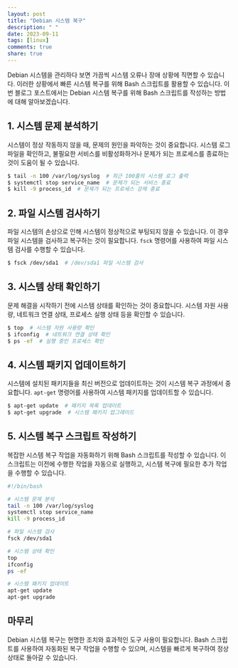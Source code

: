```yaml
---
layout: post
title: "Debian 시스템 복구"
description: " "
date: 2023-09-11
tags: [linux]
comments: true
share: true
---
```


Debian 시스템을 관리하다 보면 가끔씩 시스템 오류나 장애 상황에 직면할 수 있습니다. 이러한 상황에서 빠른 시스템 복구를 위해 Bash 스크립트를 활용할 수 있습니다. 이번 블로그 포스트에서는 Debian 시스템 복구를 위해 Bash 스크립트를 작성하는 방법에 대해 알아보겠습니다.

## 1. 시스템 문제 분석하기

시스템이 정상 작동하지 않을 때, 문제의 원인을 파악하는 것이 중요합니다. 시스템 로그 파일을 확인하고, 불필요한 서비스를 비활성화하거나 문제가 되는 프로세스를 종료하는 것이 도움이 될 수 있습니다. 

```bash
$ tail -n 100 /var/log/syslog  # 최근 100줄의 시스템 로그 출력
$ systemctl stop service_name  # 문제가 되는 서비스 종료
$ kill -9 process_id  # 문제가 되는 프로세스 강제 종료
```

## 2. 파일 시스템 검사하기

파일 시스템의 손상으로 인해 시스템이 정상적으로 부팅되지 않을 수 있습니다. 이 경우 파일 시스템을 검사하고 복구하는 것이 필요합니다. `fsck` 명령어를 사용하여 파일 시스템 검사를 수행할 수 있습니다.

```bash
$ fsck /dev/sda1  # /dev/sda1 파일 시스템 검사
```

## 3. 시스템 상태 확인하기

문제 해결을 시작하기 전에 시스템 상태를 확인하는 것이 중요합니다. 시스템 자원 사용량, 네트워크 연결 상태, 프로세스 실행 상태 등을 확인할 수 있습니다.

```bash
$ top  # 시스템 자원 사용량 확인
$ ifconfig  # 네트워크 연결 상태 확인
$ ps -ef  # 실행 중인 프로세스 확인
```

## 4. 시스템 패키지 업데이트하기

시스템에 설치된 패키지들을 최신 버전으로 업데이트하는 것이 시스템 복구 과정에서 중요합니다. `apt-get` 명령어를 사용하여 시스템 패키지를 업데이트할 수 있습니다.

```bash
$ apt-get update  # 패키지 목록 업데이트
$ apt-get upgrade  # 시스템 패키지 업그레이드
```

## 5. 시스템 복구 스크립트 작성하기

복잡한 시스템 복구 작업을 자동화하기 위해 Bash 스크립트를 작성할 수 있습니다. 이 스크립트는 이전에 수행한 작업을 자동으로 실행하고, 시스템 복구에 필요한 추가 작업을 수행할 수 있습니다.

```bash
#!/bin/bash

# 시스템 문제 분석
tail -n 100 /var/log/syslog
systemctl stop service_name
kill -9 process_id

# 파일 시스템 검사
fsck /dev/sda1

# 시스템 상태 확인
top
ifconfig
ps -ef

# 시스템 패키지 업데이트
apt-get update
apt-get upgrade
```

## 마무리

Debian 시스템 복구는 현명한 조치와 효과적인 도구 사용이 필요합니다. Bash 스크립트를 사용하여 자동화된 복구 작업을 수행할 수 있으며, 시스템을 빠르게 복구하여 정상 상태로 돌아갈 수 있습니다.